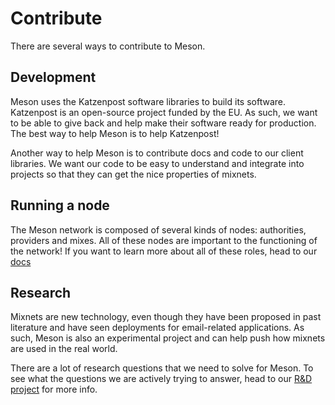 # Contribute

There are several ways to contribute to Meson.

## Development
Meson uses the Katzenpost software libraries to build its software. Katzenpost is an open-source project funded by the EU. As such, we want to be able to give back and help make their software ready for production. The best way to help Meson is to help Katzenpost! 

Another way to help Meson is to contribute docs and code to our client libraries. We want our code to be easy to understand and integrate into projects so that they can get the nice properties of mixnets.

## Running a node
The Meson network is composed of several kinds of nodes: authorities, providers and mixes. 
All of these nodes are important to the functioning of the network!
If you want to learn more about all of these roles, head to our [docs](docs.md)

## Research
Mixnets are new technology, even though they have been proposed in past literature and have seen deployments for email-related applications. As such, Meson is also an experimental project and can help push how mixnets are used in the real world.

There are a lot of research questions that we need to solve for Meson. To see what the questions we are actively trying to answer, head to our [R&D project](https://github.com/hashcloak/Meson/projects/2) for more info.